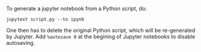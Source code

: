 To generate a jupyter notebook from a Python script, do:

```console
jupytext script.py --to ipynb
```

One then has to delete the original Python script, which will be re-generated by Jupyter.
Add `%autosave 0` at the begining of Jupyter notebooks to disable autosaving.
